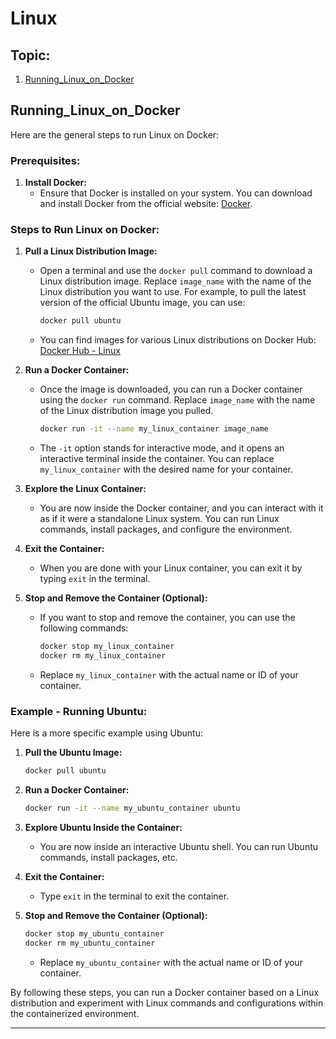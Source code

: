 # Linux

## Topic:

1. [Running_Linux_on_Docker](#running_linux_on_docker)
 
## Running_Linux_on_Docker 
Here are the general steps to run Linux on Docker:

### Prerequisites:

1. **Install Docker:**
   - Ensure that Docker is installed on your system. You can download and install Docker from the official website: [Docker](https://www.docker.com/get-started).

### Steps to Run Linux on Docker:

1. **Pull a Linux Distribution Image:**
   - Open a terminal and use the `docker pull` command to download a Linux distribution image. Replace `image_name` with the name of the Linux distribution you want to use. For example, to pull the latest version of the official Ubuntu image, you can use:

     ```bash
     docker pull ubuntu
     ```

   - You can find images for various Linux distributions on Docker Hub: [Docker Hub - Linux](https://hub.docker.com/_/linux)

2. **Run a Docker Container:**
   - Once the image is downloaded, you can run a Docker container using the `docker run` command. Replace `image_name` with the name of the Linux distribution image you pulled.

     ```bash
     docker run -it --name my_linux_container image_name
     ```

   - The `-it` option stands for interactive mode, and it opens an interactive terminal inside the container. You can replace `my_linux_container` with the desired name for your container.

3. **Explore the Linux Container:**
   - You are now inside the Docker container, and you can interact with it as if it were a standalone Linux system. You can run Linux commands, install packages, and configure the environment.

4. **Exit the Container:**
   - When you are done with your Linux container, you can exit it by typing `exit` in the terminal.

5. **Stop and Remove the Container (Optional):**
   - If you want to stop and remove the container, you can use the following commands:

     ```bash
     docker stop my_linux_container
     docker rm my_linux_container
     ```

   - Replace `my_linux_container` with the actual name or ID of your container.

### Example - Running Ubuntu:

Here is a more specific example using Ubuntu:

1. **Pull the Ubuntu Image:**

   ```bash
   docker pull ubuntu
   ```

2. **Run a Docker Container:**

   ```bash
   docker run -it --name my_ubuntu_container ubuntu
   ```

3. **Explore Ubuntu Inside the Container:**

   - You are now inside an interactive Ubuntu shell. You can run Ubuntu commands, install packages, etc.

4. **Exit the Container:**

   - Type `exit` in the terminal to exit the container.

5. **Stop and Remove the Container (Optional):**

   ```bash
   docker stop my_ubuntu_container
   docker rm my_ubuntu_container
   ```

   - Replace `my_ubuntu_container` with the actual name or ID of your container.

By following these steps, you can run a Docker container based on a Linux distribution and experiment with Linux commands and configurations within the containerized environment.

---

